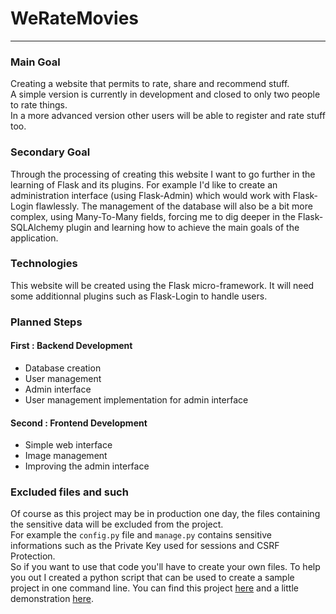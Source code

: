 # WeRateMovies
----------
### Main Goal ###
Creating a website that permits to rate, share and recommend stuff.    
A simple version is currently in development and closed to only two people to rate things.    
In a more advanced version other users will be able to register and rate stuff too.

### Secondary Goal ###
Through the processing of creating this website I want to go further in the learning of Flask and its plugins. For example I'd like to create an administration interface (using Flask-Admin) which would work with Flask-Login flawlessly. The management of the database will also be a bit more complex, using Many-To-Many fields, forcing me to dig deeper in the Flask-SQLAlchemy plugin and learning how to achieve the main goals of the application.

### Technologies ###
This website will be created using the Flask micro-framework. It will need some additionnal plugins such as Flask-Login to handle users.

### Planned Steps ###
#### First : Backend Development ####

 - Database creation
 - User management
 - Admin interface
 - User management implementation for admin interface

#### Second : Frontend Development ####

 - Simple web interface
 - Image management
 - Improving the admin interface


### Excluded files and such ###
Of course as this project may be in production one day, the files containing the sensitive data will be excluded from the project.     
For example the `config.py` file and `manage.py` contains sensitive informations such as the Private Key used for sessions and CSRF Protection.    
So if you want to use that code you'll have to create your own files. To help you out I created a python script that can be used to create a sample project in one command line. You can find this project [here][1] and a little demonstration [here][2].


  [1]: https://github.com/Depado/flask-skeleton
  [2]: https://asciinema.org/a/10051
